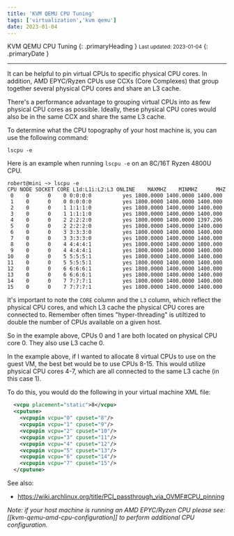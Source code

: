 ```yaml
---
title: 'KVM QEMU CPU Tuning'
tags: ['virtualization','kvm qemu']
date: 2023-01-04
---
```

KVM QEMU CPU Tuning {: .primaryHeading }
<small>Last updated: 2023-01-04</small>
{: .primaryDate }

---

It can be helpful to pin virtual CPUs to specific physical CPU cores.  In addition, AMD EPYC/Ryzen CPUs use CCXs (Core Complexes) that group together several physical CPU cores and share an L3 cache.

There's a performance advantage to grouping virtual CPUs into as few physical CPU cores as possible.  Ideally, these physical CPU cores would also be in the same CCX and share the same L3 cache.

To determine what the CPU topography of your host machine is, you can use the following command:

```shell
lscpu -e
```

Here is an example when running `lscpu -e` on an 8C/16T Ryzen 4800U CPU.

```shell
robert@mini ~> lscpu -e  
CPU NODE SOCKET CORE L1d:L1i:L2:L3 ONLINE    MAXMHZ    MINMHZ      MHZ  
 0    0      0    0 0:0:0:0          yes 1800.0000 1400.0000 1400.000  
 1    0      0    0 0:0:0:0          yes 1800.0000 1400.0000 1400.000  
 2    0      0    1 1:1:1:0          yes 1800.0000 1400.0000 1400.000  
 3    0      0    1 1:1:1:0          yes 1800.0000 1400.0000 1400.000  
 4    0      0    2 2:2:2:0          yes 1800.0000 1400.0000 1397.206  
 5    0      0    2 2:2:2:0          yes 1800.0000 1400.0000 1400.000  
 6    0      0    3 3:3:3:0          yes 1800.0000 1400.0000 1400.000  
 7    0      0    3 3:3:3:0          yes 1800.0000 1400.0000 1400.000  
 8    0      0    4 4:4:4:1          yes 1800.0000 1400.0000 1800.000  
 9    0      0    4 4:4:4:1          yes 1800.0000 1400.0000 1400.000  
10    0      0    5 5:5:5:1          yes 1800.0000 1400.0000 1400.000  
11    0      0    5 5:5:5:1          yes 1800.0000 1400.0000 1400.000  
12    0      0    6 6:6:6:1          yes 1800.0000 1400.0000 1400.000  
13    0      0    6 6:6:6:1          yes 1800.0000 1400.0000 1400.000  
14    0      0    7 7:7:7:1          yes 1800.0000 1400.0000 1400.000  
15    0      0    7 7:7:7:1          yes 1800.0000 1400.0000 1400.000
```

It's important to note the `CORE` column and the `L3` column, which reflect the physical CPU cores, and which L3 cache the physical CPU cores are connected to.  Remember often times "hyper-threading" is utiltized to double the number of CPUs available on a given host.

So in the example above, CPUs 0 and 1 are both located on physical CPU core 0.  They also use L3 cache 0.

In the example above, if I wanted to allocate 8 virtual CPUs to use on the guest VM, the best bet would be to use CPUs 8-15.  This would utilize physical CPU cores 4-7, which are all connected to the same L3 cache (in this case 1).

To do this, you would do the following in your virtual machine XML file:

```xml
  <vcpu placement="static">8</vcpu>
  <cputune>
    <vcpupin vcpu="0" cpuset="8"/>
    <vcpupin vcpu="1" cpuset="9"/>
    <vcpupin vcpu="2" cpuset="10"/>
    <vcpupin vcpu="3" cpuset="11"/>
    <vcpupin vcpu="4" cpuset="12"/>
    <vcpupin vcpu="5" cpuset="13"/>
    <vcpupin vcpu="6" cpuset="14"/>
    <vcpupin vcpu="7" cpuset="15"/>
  </cputune>
```

See also:

* <https://wiki.archlinux.org/title/PCI_passthrough_via_OVMF#CPU_pinning>

*Note: if your host machine is running an AMD EPYC/Ryzen CPU please see: [[kvm-qemu-amd-cpu-configuration]] to perform additional CPU configuration.*